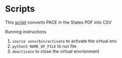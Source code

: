 # Scripts

This [script](parse_pace_in_the_states_to_csv.py) converts PACE in the States PDF into CSV

Running instructions

1. `source venv/bin/activate` to activate the virtual env
2. `python3 NAME_OF_FILE` to run file
3. `deactivate` to close the virtual envrionment
